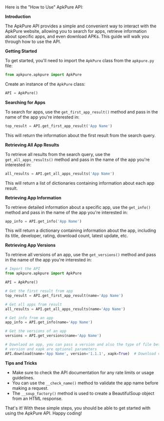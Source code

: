 Here is the "How to Use" ApkPure API:

**Introduction**

The ApkPure API provides a simple and convenient way to interact with the ApkPure website, allowing you to search for apps, retrieve information about specific apps, and even download APKs. This guide will walk you through how to use the API.

**Getting Started**

To get started, you'll need to import the `ApkPure` class from the `apkpure.py` file:
```python
from apkpure.apkpure import ApkPure
```
Create an instance of the `ApkPure` class:
```python
API = ApkPure()
```

**Searching for Apps**

To search for apps, use the `get_first_app_result()` method and pass in the name of the app you're interested in:
```python
top_result = API.get_first_app_result('App Name')
```
This will return the information about the first result from the search query.

**Retrieving All App Results**

To retrieve all results from the search query, use the `get_all_apps_results()` method and pass in the name of the app you're interested in:
```python
all_results = API.get_all_apps_results('App Name')
```
This will return a list of dictionaries containing information about each app result.

**Retrieving App Information**

To retrieve detailed information about a specific app, use the `get_info()` method and pass in the name of the app you're interested in:
```python
app_info = API.get_info('App Name')
```
This will return a dictionary containing information about the app, including its title, developer, rating, download count, latest update, etc.

**Retrieving App Versions**

To retrieve all versions of an app, use the `get_versions()` method and pass in the name of the app you're interested in:
```python
# Import the API
from apkpure.apkpure import ApkPure

API = ApkPure()

# Get the first result from app
top_result = API.get_first_app_result(name='App Name')

# Get all apps from result
all_results = API.get_all_apps_results(name='App Name')

# Get info from an app
app_info = API.get_info(name='App Name')

# Get the versions of an app
versions = API.get_versions(name='App Name')

# Downlaod an app, you can pass a version and also the type of file between apk and xapk
# version and xapk are optional parameters
API.download(name='App Name', version='1.1.1', xapk=True)  # Download version 1.0.2 as xapk if it are available 
```

**Tips and Tricks**

* Make sure to check the API documentation for any rate limits or usage guidelines.
* You can use the `__check_name()` method to validate the app name before making a request.
* The `__soup_factory()` method is used to create a BeautifulSoup object from an HTML response.

That's it! With these simple steps, you should be able to get started with using the ApkPure API. Happy coding!
